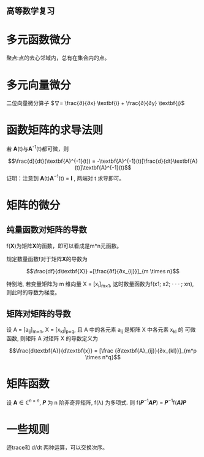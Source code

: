 高等数学复习
---

# 多元函数微分

聚点:点的去心邻域内，总有在集合内的点。


# 多元向量微分

二位向量微分算子
$∇= \frac{∂}{∂x} \textbf{i} + \frac{∂}{∂y} \textbf{j}$


# 函数矩阵的求导法则

若 **A**(t)与**A**<sup>-1</sup>(t)都可微，则

$$\frac{d}{dt}(\textbf{A}^{-1}(t)) = -\textbf{A}^{-1}(t)[\frac{d}{dt}\textbf{A}(t)]\textbf{A}^{-1}(t)$$
证明：注意到 **A**(t)**A**<sup>−1</sup>(t) = **I** , 两端对 t 求导即可。

# 矩阵的微分
## 纯量函数对矩阵的导数
f(**X**)为矩阵**X**的函数，即可以看成是m*n元函数。

规定数量函数f对于矩阵**X**的导数为

$$\frac{df}{d\textbf{X}} =[\frac{∂f}{∂x_{ij}}]_{m \times n}$$

特别地, 若变量矩阵为 m 维向量 X = [x<sub>i</sub>]<sub>m×1</sub>, 这时数量函数为f(x1; x2; · · · ; xn), 则此时的导数为梯度。

## 矩阵对矩阵的导数
设 A = [a<sub>ij</sub>]<sub>m×n</sub>, X = [x<sub>kl</sub>]<sub>p×q</sub>, 且 A 中的各元素 a<sub>ij</sub> 是矩阵 X 中各元素 x<sub>kl</sub> 的
可微函数, 则矩阵 A 对矩阵 X 的导数定义为

$$\frac{d\textbf{A}}{d\textbf{x}} = [\frac {∂\textbf{A}_{ij}}{∂x_{kl}}]_{m*p \times n*q}$$

# 矩阵函数
设 $\textbf{A} \in \mathbb C^{n×n}$, ***P*** 为 n 阶非奇异矩阵, f(λ) 为多项式. 则
f(***P***<sup>−1</sup>***AP***) = ***P***<sup>−1</sup>f(***A)P***


# 一些规则
迹trace和 d/dt 两种运算，可以交换次序。

